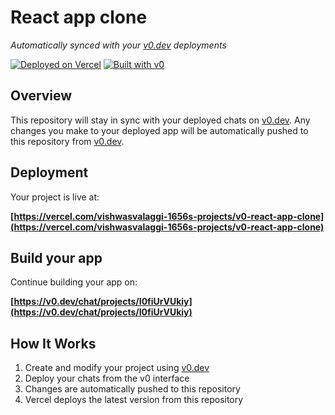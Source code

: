 # React app clone

*Automatically synced with your [v0.dev](https://v0.dev) deployments*

[![Deployed on Vercel](https://img.shields.io/badge/Deployed%20on-Vercel-black?style=for-the-badge&logo=vercel)](https://vercel.com/vishwasvalaggi-1656s-projects/v0-react-app-clone)
[![Built with v0](https://img.shields.io/badge/Built%20with-v0.dev-black?style=for-the-badge)](https://v0.dev/chat/projects/I0fiUrVUkiy)

## Overview

This repository will stay in sync with your deployed chats on [v0.dev](https://v0.dev).
Any changes you make to your deployed app will be automatically pushed to this repository from [v0.dev](https://v0.dev).

## Deployment

Your project is live at:

**[https://vercel.com/vishwasvalaggi-1656s-projects/v0-react-app-clone](https://vercel.com/vishwasvalaggi-1656s-projects/v0-react-app-clone)**

## Build your app

Continue building your app on:

**[https://v0.dev/chat/projects/I0fiUrVUkiy](https://v0.dev/chat/projects/I0fiUrVUkiy)**

## How It Works

1. Create and modify your project using [v0.dev](https://v0.dev)
2. Deploy your chats from the v0 interface
3. Changes are automatically pushed to this repository
4. Vercel deploys the latest version from this repository